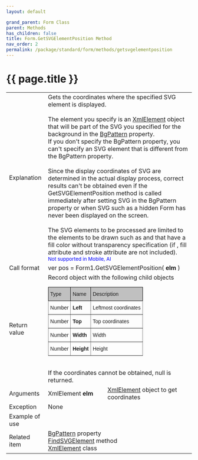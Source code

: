```yaml
---
layout: default

grand_parent: Form Class
parent: Methods
has_children: false
title: Form.GetSVGElementPosition Method
nav_order: 2
permalink: /package/standard/form/methods/getsvgelementposition
---
```

# {{ page.title }}

<table>
  <tr>
    <td>Explanation</td>
    <td colspan="2">Gets the coordinates where the specified SVG element is displayed.<br><br>The element you specify is an <a href="/package/xmlpackage/xmlelement">XmlElement</a> object that will be part of the SVG you specified for the background in the <a href="/package/standard/form/properties/bgpattern">BgPattern</a> property.<br> If you don't specify the BgPattern property, you can't specify an SVG element that is different from the BgPattern property.<br><br>Since the display coordinates of SVG are determined in the actual display process, correct results can't be obtained even if the GetSVGElementPosition method is called immediately after setting SVG in the BgPattern property or when SVG such as a hidden Form has never been displayed on the screen.<br><br>The SVG elements to be processed are limited to the elements to be drawn such as <rect> and <circle> that have a fill color without transparency specification (if <rect>, fill attribute and stroke attribute are not included).<br><small><span style="color:blue">Not supported in Mobile, AI</span></small>
  <tr>
    <td>Call format</td>
    <td colspan="2">ver pos = Form1.GetSVGElementPosition( <b>elm</b> )</td>
  </tr>
  <tr>
    <td>Return value</td>
    <td colspan="2">Record object with the following child objects<br><style type="text/css">
.tg  {border-collapse:collapse;border-spacing:0;}
.tg td{border-color:black;border-style:solid;border-width:1px;font-family:Arial, sans-serif;font-size:14px;
  overflow:hidden;padding:10px 5px;word-break:normal;}
.tg th{border-color:black;border-style:solid;border-width:1px;font-family:Arial, sans-serif;font-size:14px;
  font-weight:normal;overflow:hidden;padding:10px 5px;word-break:normal;}
.tg .tg-f7v4{background-color:#c0c0c0;border-color:#000000;text-align:left;vertical-align:top}
.tg .tg-0pky{border-color:inherit;text-align:left;vertical-align:top}
.tg .tg-fymr{border-color:inherit;font-weight:bold;text-align:left;vertical-align:top}
</style>
<table class="tg">
<thead>
  <tr>
    <th class="tg-f7v4">Type</th>
    <th class="tg-f7v4">Name</th>
    <th class="tg-f7v4">Description</th>
  </tr>
</thead>
<tbody>
  <tr>
    <td class="tg-0pky">Number</td>
    <td class="tg-fymr">Left</td>
    <td class="tg-0pky">Leftmost coordinates</td>
  </tr>
  <tr>
    <td class="tg-0pky">Number</td>
    <td class="tg-fymr">Top</td>
    <td class="tg-0pky">Top coordinates</td>
  </tr>
  <tr>
    <td class="tg-0pky">Number</td>
    <td class="tg-fymr">Width</td>
    <td class="tg-0pky">Width</td>
  </tr>
  <tr>
    <td class="tg-0pky">Number</td>
    <td class="tg-fymr">Height</td>
    <td class="tg-0pky">Height</td>
  </tr>
</tbody>
</table><br>If the coordinates cannot be obtained, null is returned.</td>
  </tr>  
  <tr>
    <td>Arguments</td>
    <td>XmlElement <b>elm</b></td>
    <td><a href="/package/xmlpackage/xmlelement">XmlElement</a> object to get coordinates</td>
  </tr>
  <tr>
    <td>Exception</td>
    <td colspan="2">None</td>
  </tr>
  <tr>
    <td>Example of use</td>
    <td colspan="2"><code><pre>
    </pre></code></td>
  </tr>
  <tr>
    <td>Related item</td>
    <td colspan="2"><a href="/package/standard/form/properties/bgpattern">BgPattern</a> property<br><a href="/package/standard/form/methods/findsvgelement">FindSVGElement</a> method<br><a href="/package/xmlpackage/xmlelement">XmlElement</a> class<br></td>
  </tr>


